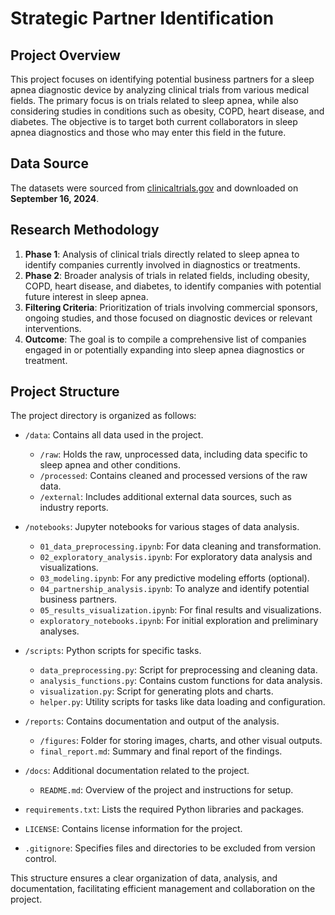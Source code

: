 # Strategic Partner Identification

## Project Overview

This project focuses on identifying potential business partners for a sleep apnea diagnostic device by analyzing clinical trials from various medical fields. The primary focus is on trials related to sleep apnea, while also considering studies in conditions such as obesity, COPD, heart disease, and diabetes. The objective is to target both current collaborators in sleep apnea diagnostics and those who may enter this field in the future.

## Data Source

The datasets were sourced from [clinicaltrials.gov](https://clinicaltrials.gov) and downloaded on **September 16, 2024**.

## Research Methodology

1. **Phase 1**: Analysis of clinical trials directly related to sleep apnea to identify companies currently involved in diagnostics or treatments.
2. **Phase 2**: Broader analysis of trials in related fields, including obesity, COPD, heart disease, and diabetes, to identify companies with potential future interest in sleep apnea.
3. **Filtering Criteria**: Prioritization of trials involving commercial sponsors, ongoing studies, and those focused on diagnostic devices or relevant interventions.
4. **Outcome**: The goal is to compile a comprehensive list of companies engaged in or potentially expanding into sleep apnea diagnostics or treatment.

## Project Structure

The project directory is organized as follows:

- `/data`: Contains all data used in the project.
  - `/raw`: Holds the raw, unprocessed data, including data specific to sleep apnea and other conditions.
  - `/processed`: Contains cleaned and processed versions of the raw data.
  - `/external`: Includes additional external data sources, such as industry reports.

- `/notebooks`: Jupyter notebooks for various stages of data analysis.
  - `01_data_preprocessing.ipynb`: For data cleaning and transformation.
  - `02_exploratory_analysis.ipynb`: For exploratory data analysis and visualizations.
  - `03_modeling.ipynb`: For any predictive modeling efforts (optional).
  - `04_partnership_analysis.ipynb`: To analyze and identify potential business partners.
  - `05_results_visualization.ipynb`: For final results and visualizations.
  - `exploratory_notebooks.ipynb`: For initial exploration and preliminary analyses.

- `/scripts`: Python scripts for specific tasks.
  - `data_preprocessing.py`: Script for preprocessing and cleaning data.
  - `analysis_functions.py`: Contains custom functions for data analysis.
  - `visualization.py`: Script for generating plots and charts.
  - `helper.py`: Utility scripts for tasks like data loading and configuration.

- `/reports`: Contains documentation and output of the analysis.
  - `/figures`: Folder for storing images, charts, and other visual outputs.
  - `final_report.md`: Summary and final report of the findings.

- `/docs`: Additional documentation related to the project.
  - `README.md`: Overview of the project and instructions for setup.

- `requirements.txt`: Lists the required Python libraries and packages.

- `LICENSE`: Contains license information for the project.

- `.gitignore`: Specifies files and directories to be excluded from version control.

This structure ensures a clear organization of data, analysis, and documentation, facilitating efficient management and collaboration on the project.
